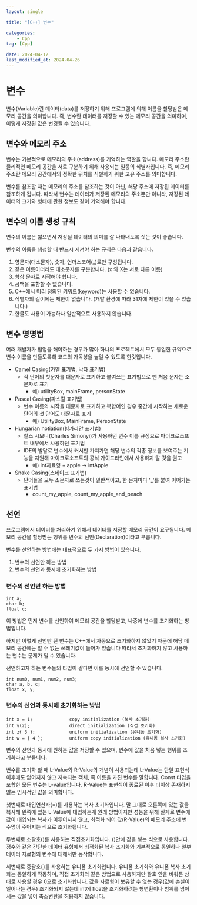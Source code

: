 ```yaml
---
layout: single

title: "[C++] 변수"

categories:
    - Cpp
tag: [Cpp]

date: 2024-04-12
last_modified_at: 2024-04-26
---
```


# 변수

변수(Variable)란 데이터(data)를 저장하기 위해 프로그램에 의해 이름을 할당받은 메모리 공간을 의미합니다.
즉, 변수란 데이터를 저장할 수 있는 메모리 공간을 의미하며, 이렇게 저장된 값은 변경될 수 있습니다.

## 변수와 메모리 주소

변수는 기본적으로 메모리의 주소(address)를 기억하는 역할을 합니다.
메모리 주소란 물리적인 메모리 공간을 서로 구분하기 위해 사용되는 일종의 식별자입니다.
즉, 메모리 주소란 메모리 공간에서의 정확한 위치를 식별하기 위한 고유 주소를 의미합니다.

변수를 참조할 때는 메모리의 주소를 참조하는 것이 아닌, 해당 주소에 저장된 데이터를 참조하게 됩니다. 따라서 변수는 데이터가 저장된 메모리의 주소뿐만 아니라, 저장된 데이터의 크기와 형태에 관한 정보도 같이 기억해야 합니다.

## 변수의 이름 생성 규칙

변수의 이름은 짧으면서 저장될 데이터의 의미를 잘 나타내도록 짓는 것이 좋습니다.

변수의 이름을 생성할 때 반드시 지켜야 하는 규칙은 다음과 같습니다.
1. 영문자(대소문자), 숫자, 언더스코어(_)로만 구성됩니다.
2. 같은 이름이더라도 대소문자를 구분합니다. (x 와 X는 서로 다른 이름)
3. 항상 문자로 시작해야 합니다.
4. 공백을 포함할 수 없습니다.
5. C++에서 미리 정의된 키워드(keyword)는 사용할 수 없습니다.
6. 식별자의 길이에는 제한이 없습니다. (개발 환경에 따라 31자에 제한이 있을 수 있습니다.)
7. 한글도 사용이 가능하나 일반적으로 사용하지 않습니다.


## 변수 명명법

여러 개발자가 협업을 해야하는 경우가 많아 하나의 프로젝트에서 모두 동일한 규약으로 변수 이름을 만들도록해 코드의 가독성을 높일 수 있도록 한것입니다.

+ Camel Casing(카멜 표기법, 낙타 표기법)
    + 각 단어의 첫문자를 대문자로 표기하고 붙여쓰는 표기법으로 맨 처음 문자는 소문자로 표기
        + 예) utilityBox, mainFrame, personState
+ Pascal Casing(파스칼 표기법)
    + 변수 이름의 시작을 대문자로 표기하고 복합어인 경우 중간에 시작하는 새로운 단어의 첫 단어도 대문자로 표기
        + 예) UtilityBox, MainFrame, PersonState
+ Hungarian notiation(헝가리안 표기법)
    + 찰스 시모니(Charles Simonyi)가 사용하던 변수 이름 규정으로 마이크로소프트 내부에서 사용하던 표기법
    + IDE의 발달로 변수에서 커서만 가져가면 해당 변수의 각종 정보를 보여주는 기능을 지원해 마이크로소프트의 공식 가이드라인에서 사용하지 말 것을 권고
        + 예) int자료형 + apple -> intApple
+ Snake Casing(스네이크 표기법)
    + 단어들을 모두 소문자로 쓰는것이 일반적이고, 한 문자마다 '_'를 붙여 이어가는 표기법
        + count_my_apple, count_my_apple_and_peach

## 선언

프로그램에서 데이터를 처리하기 위해서 데이터를 저장할 메모리 공간이 요구됩니다. 메모리 공간을 할당받는 행위를 변수의 선언(Declaration)이라고 부릅니다.

변수를 선언하는 방법에는 대표적으로 두 가지 방법이 있습니다.
1. 변수의 선언만 하는 방법
2. 변수의 선언과 동시에 초기화하는 방법

### 변수의 선언만 하는 방법

```
int a;
char b;
float c;
```

이 방법은 먼저 변수를 선언하여 메모리 공간을 할당받고, 나중에 변수를 초기화하는 방법입니다.

하지만 이렇게 선언만 된 변수는 C++에서 자동으로 초기화하지 않았기 때문에 해당 메모리 공간에는 알 수 없는 쓰레기값이 들어가 있습니다 따라서 초기화하지 않고 사용하는 변수는 문제가 될 수 있습니다.

선언하고자 하는 변수들의 타입이 같다면 이를 동시에 선언할 수 있습니다.

```
int num0, num1, num2, num3;
char a, b, c;
float x, y;
```

### 변수의 선언과 동시에 초기화하는 방법

```
int x = 1;              copy initialization (복사 초기화)
int y(2);               direct initialization (직접 초기화)
int z{ 3 };             uniform initialization (유니폼 초기화)
int w = { 4 };          uniform copy initialization (유니폼 복사 초기화)
```

변수의 선언과 동시에 원하는 값을 저장할 수 있으며, 변수에 값을 처음 넣는 행위를 초기화라고 부릅니다.

변수를 초기화 할 때 L-Value와 R-Value의 개념이 사용되는데 L-Value는 단일 표현식 이후에도 없어지지 않고 지속되는 객체, 즉 이름을 가진 변수를 말합니다. Const 타입을 포합한 모든 변수는 L-value입니다. R-Value는 표현식이 종료된 이후 더이상 존재하지 않는 임시적인 값을 의미합니다.

첫번째로 대입연산자(=)를 사용하는 복사 초기화입니다. 말 그대로 오른쪽에 있는 값을 복사해 왼쪽에 있는 L-Value에 대입하는게 원래 방법이지만 성능을 위해 실제로 변수에 값이 대입되는 복사가 이루어지지 않고, 최적화 되어 값(R-Value)의 메모리 주소에 변수명이 주어지는 식으로 초기화됩니다.

두번째로 소괄호()를 사용하는 직접초기화입니다. ()안에 값을 넣는 식으로 사용합니다. 정수와 같은 간단한 데이터 유형에서 최적화된 복사 초기화와 기본적으로 동일하나 일부 데이터 자료형의 변수에 대해서만 동작합니다.

세번째로 중괄호{}를 사용하는 유니폼 초기화입니다. 유니폼 초기화와 유니폼 복사 초기화는 동일하게 작동하며, 직접 초기화와 같은 방법으로 사용하지만 괄호 안을 비워둔 상태로 사용할 경우 0으로 초기화합니다. 값을 자료형이 보유할 수 없는 경우(값에 손실이 일어나는 경우) 초기화되지 않는데 int에 float을 초기화하려는 형변환이나 범위를 넘어서는 값을 넣어 축소변환을 허용하지 않습니다.